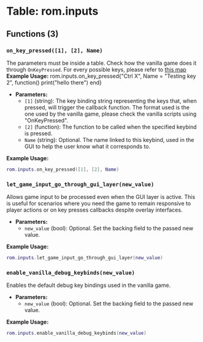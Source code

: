 # Table: rom.inputs

## Functions (3)

### `on_key_pressed([1], [2], Name)`

The parameters must be inside a table. Check how the vanilla game does it through `OnKeyPressed`.
For every possible keys, please refer to [this map](https://github.com/SGG-Modding/Hell2Modding/blob/6d1cb8ed8870a401ac1cefd599bf2ae3a270d949/src/lua_extensions/bindings/hades/inputs.cpp#L204-L298)
**Example Usage:**
rom.inputs.on_key_pressed{"Ctrl X", Name = "Testing key 2", function()
     print("hello there")
end}

- **Parameters:**
  - `[1]` (string): The key binding string representing the keys that, when pressed, will trigger the callback function. The format used is the one used by the vanilla game, please check the vanilla scripts using "OnKeyPressed".
  - `[2]` (function): The function to be called when the specified keybind is pressed.
  - `Name` (string): Optional. The name linked to this keybind, used in the GUI to help the user know what it corresponds to.

**Example Usage:**
```lua
rom.inputs.on_key_pressed([1], [2], Name)
```

### `let_game_input_go_through_gui_layer(new_value)`

Allows game input to be processed even when the GUI layer is active. This is useful for scenarios where you need the game to remain responsive to player actions or on key presses callbacks despite overlay interfaces.

- **Parameters:**
  - `new_value` (bool): Optional. Set the backing field to the passed new value.

**Example Usage:**
```lua
rom.inputs.let_game_input_go_through_gui_layer(new_value)
```

### `enable_vanilla_debug_keybinds(new_value)`

Enables the default debug key bindings used in the vanilla game.

- **Parameters:**
  - `new_value` (bool): Optional. Set the backing field to the passed new value.

**Example Usage:**
```lua
rom.inputs.enable_vanilla_debug_keybinds(new_value)
```


